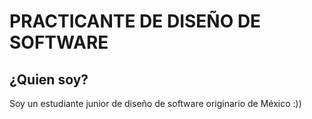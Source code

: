 <html>
    <head> 
      <h1>PRACTICANTE DE DISEÑO DE SOFTWARE</h1>
      <h2>¿Quien soy?</h2>
      <body>Soy un estudiante junior de diseño de software originario de México :)) </body>


  
</head>





</html>
